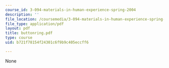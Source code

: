 ```yaml
---
course_id: 3-094-materials-in-human-experience-spring-2004
description: ''
file_location: /coursemedia/3-094-materials-in-human-experience-spring-2004/b721f78154f24301c6f9b9c405eccff6_buttonring.pdf
file_type: application/pdf
layout: pdf
title: buttonring.pdf
type: course
uid: b721f78154f24301c6f9b9c405eccff6

---
```

None